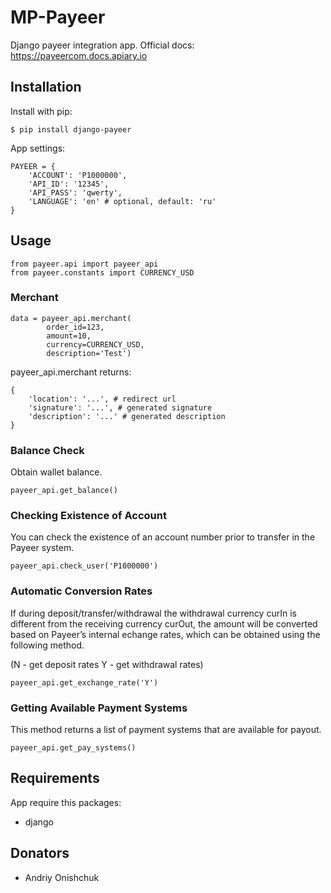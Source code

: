 # MP-Payeer

Django payeer integration app.
Official docs: https://payeercom.docs.apiary.io

## Installation

Install with pip:
```
$ pip install django-payeer
```

App settings:
```
PAYEER = {
    'ACCOUNT': 'P1000000',
    'API_ID': '12345',
    'API_PASS': 'qwerty',
    'LANGUAGE': 'en' # optional, default: 'ru'
}
```

## Usage
```
from payeer.api import payeer_api
from payeer.constants import CURRENCY_USD
```
### Merchant
```
data = payeer_api.merchant(
        order_id=123,
        amount=10,
        currency=CURRENCY_USD,
        description='Test')
```
payeer_api.merchant returns:
```
{
    'location': '...', # redirect url
    'signature': '...', # generated signature
    'description': '...' # generated description
}
```
### Balance Check
Obtain wallet balance.
```
payeer_api.get_balance()
```
### Checking Existence of Account
You can check the existence of an account number prior to transfer in the Payeer system.
```
payeer_api.check_user('P1000000')
```
### Automatic Conversion Rates
If during deposit/transfer/withdrawal the withdrawal currency curIn is different from the receiving currency curOut, the amount will be converted based on Payeer’s internal echange rates, which can be obtained using the following method.

(N - get deposit rates Y - get withdrawal rates)
```
payeer_api.get_exchange_rate('Y')
```
### Getting Available Payment Systems
This method returns a list of payment systems that are available for payout.
```
payeer_api.get_pay_systems()
```

## Requirements
App require this packages:
* django

## Donators
* Andriy Onishchuk
